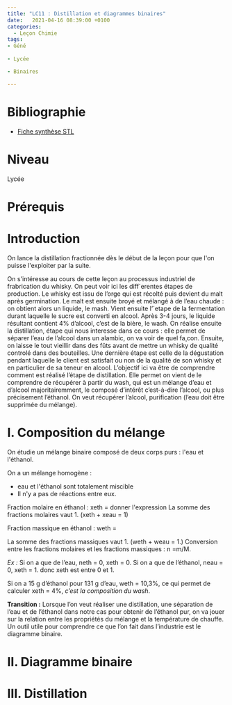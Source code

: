 ```yaml
---
title: "LC11 : Distillation et diagrammes binaires"
date:   2021-04-16 08:39:00 +0100
categories:
  - Leçon Chimie
tags:
- Géné
 
- Lycée

- Binaires

---
```

# Bibliographie
* [Fiche synthèse STL](file:///C:/Users/bland/Downloads/PARTIE_C-la_distillation.pdf)
# Niveau
Lycée

# Prérequis

# Introduction
On lance la distillation fractionnée dès le début de la leçon pour que l'on puisse l'exploiter par la suite.

On s'intéresse au cours de cette leçon au processus industriel de frabrication du whisky.
On peut voir ici les diff´erentes étapes de production. Le whisky est issu de l’orge qui est récolté
puis devient du malt après germination. Le malt est ensuite broyé et mélangé à de l’eau chaude
: on obtient alors un liquide, le mash. Vient ensuite l’´etape de la fermentation durant laquelle
le sucre est converti en alcool. Après 3-4 jours, le liquide résultant contient 4% d’alcool, c’est de
la bière, le wash. On réalise ensuite la distillation, étape qui nous interesse dans ce cours : elle
permet de séparer l’eau de l’alcool dans un alambic, on va voir de quel fa¸con. Ensuite, on laisse le
tout vieillir dans des fûts avant de mettre un whisky de qualité controlé dans des bouteilles. Une
dernière étape est celle de la dégustation pendant laquelle le client est satisfait ou non de la qualité
de son whisky et en particulier de sa teneur en alcool.
L’objectif ici va être de comprendre comment est réalisé l’étape de distillation. Elle permet
on vient de le comprendre de récupérer à partir du wash, qui est un mélange d’eau et d’alcool
majoritairemment, le composé d’intérêt c’est-à-dire l’alcool, ou plus précisement l’éthanol. On
veut récupérer l’alcool, purification (l’eau doit être supprimée du mélange).

# I. Composition du mélange
On étudie un mélange binaire composé de deux corps purs : l'eau et l'éthanol.

On a un mélange homogène : 
* eau et l'éthanol sont totalement miscible 
* Il n'y a pas de réactions entre eux. 

Fraction molaire en éthanol : xeth = donner l'expression
La somme des fractions molaires vaut 1. (xeth + xeau = 1)

Fraction massique en éthanol : weth =

La somme des fractions massiques vaut 1. (weth + weau = 1.)
Conversion entre les fractions molaires et les fractions massiques : n =m/M.

*Ex :* Si on a que de l’eau, neth = 0, xeth = 0.
Si on a que de l’éthanol, neau = 0, xeth = 1.
donc xeth est entre 0 et 1.

Si on a 15 g d’éthanol pour 131 g d’eau, weth = 10,3%, ce qui permet de calculer xeth = 4%, *c’est la composition du wash*.

**Transition :** Lorsque l’on veut réaliser une distillation, une séparation de l’eau et de l’éthanol dans notre
cas pour obtenir de l’éthanol pur, on va jouer sur la relation entre les propriétés du mélange et
la température de chauffe. Un outil utile pour comprendre ce que l’on fait dans l’industrie est le
diagramme binaire.
# II. Diagramme binaire

# III. Distillation 
